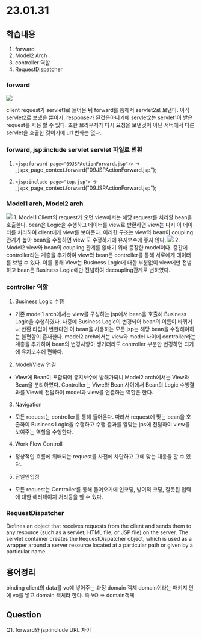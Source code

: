 # 23.01.31

## 학습내용
1. forward
2. Model2 Arch
3. controller 역할
4. RequestDispatcher



### forward
<img src="https://user-images.githubusercontent.com/115130757/216198902-8746b08e-a989-46e0-a332-60210f1b019e.PNG">

client request가 servlet1로 들어온 뒤 forward를 통해서 servlet2로 보낸다.
아직 servlet2로 보냈을 뿐이지. response가 된것은아니기에 servlet2는 servlet1이 받은 request를 사용 할 수 있다.
또한 브라우저가 다시 요청을 보낸것이 아닌 서버에서 다른 servlet을 호출한 것이기에 url 변화는 없다.


### forward, jsp:include servlet servlet 파일로 변환
1. ```<jsp:forward page="09JSPActionForward.jsp"/>```
 -> _jspx_page_context.forward("09JSPActionForward.jsp");
 
2. ```<jsp:include page="top.jsp">```
 -> _jspx_page_context.forward("09JSPActionForward.jsp");



### Model1 arch, Model2 arch
<img src="https://user-images.githubusercontent.com/115130757/216198895-d90cf84b-1f09-48b7-9960-6d55de808873.PNG">
1. Model1
Client의 request가 오면 view에서는 해당 request를 처리할 bean을 호출한다.
bean은 Logic을 수행하고 데이터를 view로 반환하면 view는 다시 이 데이터를 처리하여 client에게 view를 보여준다.
이러한 구조는 view와 bean이 coupling 관계가 높아 bean을 수정하면 view 도 수정하기에 유지보수에 좋지 않다.

<img src="https://user-images.githubusercontent.com/115130757/216198898-7b7f113e-47d7-473a-80f1-fc38f30b1361.PNG">
2. Model2
view와 bean의 coupling 관계를 없애기 위해 등장한 model이다. 중간에 controller라는 계층을 추가하여 view와 bean은 controller를 통해
서로에게 데이터를 보낼 수 있다. 이를 통해 View는 Business Logic에 대한 부분없이 view에만 전념하고 bean은 Business Logic에만 전념하여 decoupling관계로 변하였다. 

### controller 역할
1. Business Logic 수행
 - 기존 model1 arch에서는 view를 구성하는 jsp에서 bean을 호출해 Business Logic을 수행하였다.
 나중에 Business Logic이 변경되어 bean의 이름이 바뀌거나 반환 타입이 변한다면 이 bean을 사용하는 모든 jsp는 해당 bean을 수정해야하는 불편함이 존재한다.
 model2 arch에서는 view와 model 사이에 controller라는 계층을 추가하여 bean의 변경사항이 생기더라도 controller 부분만 변경하면 되기에 유지보수에 편하다.
 
2. Model/View 연결
 - View에 Bean이 포함되어 유지보수에 방해가되니 Model2 arch에서는 View와 Bean을 분리하였다. Controller는 Viwe와 Bean 사이에서 Bean의 Logic 수행결과를
 View에 전달하여 model과 view를 연결하는 역할은 한다. 
 
3. Navigation 
 - 모든 request는 controller를 통해 들어온다. 따라서 request에 맞는 bean을 호출하여 Business Logic을 수행하고 수행 결과를 알맞는 jps에 전달하여 view를 보여주는
 역할을 수행한다.

4. Work Flow Controll
 - 정상적인 흐름에 위배되는 request를 사전에 차단하고 그에 맞는 대응을 할 수 있다.
 
5. 단일인입점
 - 모든 request는 Controller를 통해 들어오기에 인코딩, 방어적 코딩, 잘못된 입력에 대한 에러페이지 처리등을 할 수 있다.



###  RequestDispatcher
Defines an object that receives requests from the client and sends them to any resource 
(such as a servlet, HTML file, or JSP file) on the server. 
The servlet container creates the RequestDispatcher object, 
which is used as a wrapper around a server resource located at a particular path or given by a particular name.


## 용어정리
binding  client의 data를 vo에 넣어주는 과정
domain 객체  domain이라는 패키지 안에 vo를 넣고 domain 객체라 한다. 즉 VO => domain객체


## Question
Q1. forward와 jsp:include URL 차이
